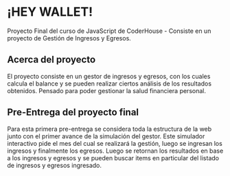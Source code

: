 # ¡HEY WALLET!

Proyecto Final del curso de JavaScript de CoderHouse - Consiste en un proyecto de Gestión de Ingresos y Egresos.

## Acerca del proyecto

El proyecto consiste en un gestor de ingresos y egresos, con los cuales calcula el balance y se pueden realizar ciertos análisis de los resultados obtenidos.
Pensado para poder gestionar la salud financiera personal.

## Pre-Entrega del proyecto final

Para esta primera pre-entrega se considera toda la estructura de la web junto con el primer avance de la simulación del gestor.
Este simulador interactivo pide el mes del cual se realizará la gestión, luego se ingresan los ingresos y finalmente los egresos. 
Luego se retornan los resultados en base a los ingresos y egresos y se pueden buscar items en particular del listado de ingresos y egresos ingresado.
